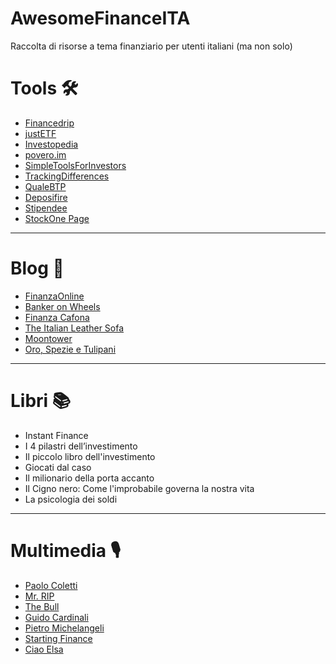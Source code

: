 # AwesomeFinanceITA
Raccolta di risorse a tema finanziario per utenti italiani (ma non solo)

# Tools 🛠️

- [Financedrip](https://www.financedrip.com/it/feed/)
- [justETF](https://www.justetf.com/it/)
- [Investopedia](https://www.investopedia.com/)
- [povero.im](https://www.povero.im/)
- [SimpleToolsForInvestors](https://www.simpletoolsforinvestors.eu/index.shtml)
- [TrackingDifferences](https://www.trackingdifferences.com/)
- [QualeBTP](https://www.qualebtp.it/)
- [Deposifire](https://deposifire.com/)
- [Stipendee](https://www.stipendee.it/)
- [StockOne Page](https://stockone.page/)

---

# Blog 📃

- [FinanzaOnline](https://www.finanzaonline.com/)
- [Banker on Wheels](https://www.bankeronwheels.com/)
- [Finanza Cafona](https://finanzacafona.it/)
- [The Italian Leather Sofa](https://theitalianleathersofa.com/)
- [Moontower](https://moontower.substack.com/)
- [Oro, Spezie e Tulipani](https://orospezietulipani.blogspot.com/)

---

# Libri 📚

- Instant Finance
- I 4 pilastri dell’investimento
- Il piccolo libro dell'investimento
- Giocati dal caso
- Il milionario della porta accanto
- Il Cigno nero: Come l'improbabile governa la nostra vita
- La psicologia dei soldi

---

# Multimedia 🎙️

- [Paolo Coletti](https://www.youtube.com/@PaoloColetti)
- [Mr. RIP](https://www.youtube.com/@mr_rip)
- [The Bull](https://open.spotify.com/show/2cQw8L6e7XXA90K1LpZekV)
- [Guido Cardinali](https://www.youtube.com/@nanday_)
- [Pietro Michelangeli](https://www.youtube.com/@PietroMichelangeli)
- [Starting Finance](https://www.youtube.com/@StartingFinance)
- [Ciao Elsa](https://www.youtube.com/@CiaoElsa)
